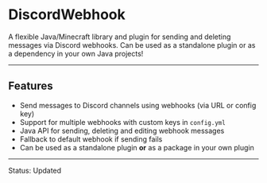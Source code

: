 # DiscordWebhook

A flexible Java/Minecraft library and plugin for sending and deleting messages via Discord webhooks.
Can be used as a standalone plugin or as a dependency in your own Java projects!

---

## Features

- Send messages to Discord channels using webhooks (via URL or config key)
- Support for multiple webhooks with custom keys in `config.yml`
- Java API for sending, deleting and editing webhook messages
- Fallback to default webhook if sending fails
- Can be used as a standalone plugin **or** as a package in your own plugin

---

Status: Updated
